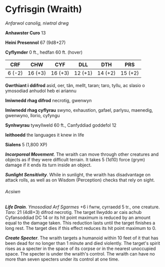 # Cyfrisgin (Wraith)

*Anfarwol canolig, niwtral drwg*

**Anhawster Curo** 13

**Heini Presennol** 67 (9d8+27)

**Cyflymder** 0 ft., hedfan 60 ft. (hover)

| CRF    | CHW     | CYF     | DLL     | DTH     | PRS     |
|--------|---------|---------|---------|---------|---------|
| 6 (-2) | 16 (+3) | 16 (+3) | 12 (+1) | 14 (+2) | 15 (+2) |

**Gwrthiant i ddifrod** asid, oer, tân, mellt, taran; taro, tyllu, ac slasio o ymosodiad anhudol heb ei ariannu

**Imiwnedd rhag difrod** necrotig, gwenwyn

**Imiwnedd rhag cyflyrau** swyno, exhaustion, gafael, parlysu, maenedig, gwenwyno, llorio, cyfyngu

**Synhwyrau** tywyllweld 60 ft., Canfyddiad goddefol 12

**Ieithoedd** the languages it knew in life

**Sialens** 5 (1,800 XP)

***Incorporeal Movement***. The wraith can move through other creatures and objects as if they were difficult terrain. It takes 5 (1d10) force (grym) damage if it ends its turn inside an object.

***Sunlight Sensitivity***. While in sunlight, the wraith has disadvantage on attack rolls, as well as on Wisdom (Perception) checks that rely on sight.

###### Acsiwn

***Life Drain***. *Ymosodiad Arf Sgarmes* +6 i fwrw, cyrraedd 5 tr., one creature. *Taro:* 21 (4d8+3) difrod necrotig. The target llwyddo ar cais achub Cyfansoddiad DC 14 or its hit point maximum is reduced by an amount equal to the damage taken. This reduction lasts until the target finishes a long rest. The target dies if this effect reduces its hit point maximum to 0.

***Create Specter***. The wraith targets a humanoid within 10 feet of it that has been dead for no longer than 1 minute and died violently. The target's spirit rises as a specter in the space of its corpse or in the nearest unoccupied space. The specter is under the wraith's control. The wraith can have no more than seven specters under its control at one time.